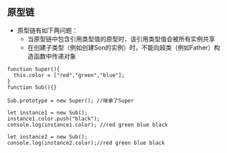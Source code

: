 ## 原型链

- 原型链有如下两问题：
  - 当原型链中包含引用类型值的原型时，该引用类型值会被所有实例共享
  - 在创建子类型（例如创建Son的实例）时，不能向超类（例如Father）构造函数中传递对象

```
function Super(){
  this.color = ["red","green","blue"];
}
function Sub(){}

Sub.prototype = new Super(); //继承了Super

let instance1 = new Sub();
instance1.color.push("black");
console.log(instance1.color); //red green blue black

let instance2 = new Sub();
console.log(instance2.color);//red green blue black

```